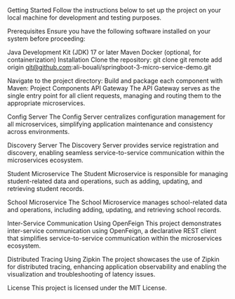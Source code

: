 Getting Started
Follow the instructions below to set up the project on your local machine for development and testing purposes.

Prerequisites
Ensure you have the following software installed on your system before proceeding:

Java Development Kit (JDK) 17 or later
Maven
Docker (optional, for containerization)
Installation
Clone the repository:
git clone git remote add origin git@github.com:ali-bouali/springboot-3-micro-service-demo.git

Navigate to the project directory:
Build and package each component with Maven:
Project Components
API Gateway
The API Gateway serves as the single entry point for all client requests, managing and routing them to the appropriate microservices.

Config Server
The Config Server centralizes configuration management for all microservices, simplifying application maintenance and consistency across environments.

Discovery Server
The Discovery Server provides service registration and discovery, enabling seamless service-to-service communication within the microservices ecosystem.

Student Microservice
The Student Microservice is responsible for managing student-related data and operations, such as adding, updating, and retrieving student records.

School Microservice
The School Microservice manages school-related data and operations, including adding, updating, and retrieving school records.

Inter-Service Communication
Using OpenFeign
This project demonstrates inter-service communication using OpenFeign, a declarative REST client that simplifies service-to-service communication within the microservices ecosystem.

Distributed Tracing
Using Zipkin
The project showcases the use of Zipkin for distributed tracing, enhancing application observability and enabling the visualization and troubleshooting of latency issues.


License
This project is licensed under the MIT License.
